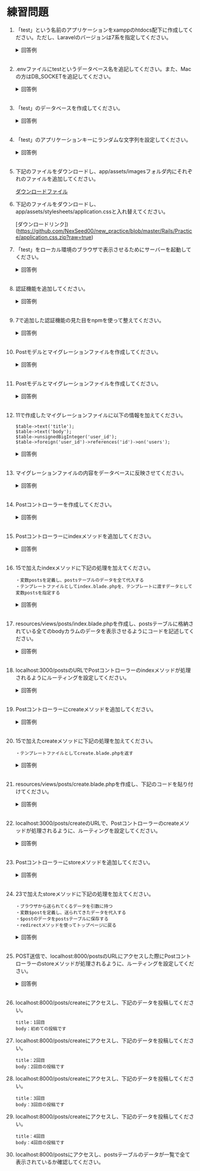 # 練習問題

1. 「test」という名前のアプリケーションをxamppのhtdocs配下に作成してください。ただし、Laravelのバージョンは7系を指定してください。

	<details><summary>回答例</summary><div>
		
	```
	composer create-project --prefer-dist laravel/laravel test "7.*"
	```
		
	</div></details>

	<br>

2. .envファイルにtestというデータベース名を追記してください。また、Macの方はDB_SOCKETを追記してください。

	<details><summary>回答例</summary><div>
		
    ```
    DB_DATABASE=test

    // Macの方は下記も追記
    DB_SOCKET=/Applications/XAMPP/xamppfiles/var/mysql/mysql.sock
    ```
		
	</div></details>

	<br>

3. 「test」のデータベースを作成してください。

	<details><summary>回答例</summary><div>
		
	```
	phpmyadminにて.envファイルに記載のデータベース名でデータベース作成
	```
		
	</div></details>

	<br>

4. 「test」のアプリケーションキーにランダムな文字列を設定してください。

	<details><summary>回答例</summary><div>
		
	```
	php artisan key:generate
	```
		
	</div></details>
	
	<br>

5. 下記のファイルをダウンロードし、app/assets/imagesフォルダ内にそれぞれのファイルを追加してください。

    [ダウンロードファイル](https://github.com/NexSeed00/new_practice/blob/master/Rails/Practice/img.zip?raw=true)

6. 下記のファイルをダウンロードし、app/assets/stylesheets/application.cssと入れ替えてください。

    [ダウンロードリンク])(https://github.com/NexSeed00/new_practice/blob/master/Rails/Practice/application.css.zip?raw=true)


7. 「test」をローカル環境のブラウザで表示させるためにサーバーを起動してください。

	<details><summary>回答例</summary><div>
		
	```
	php artisan serve
	```
		
	</div></details>
	

	<br>

8. 認証機能を追加してください。

	<details><summary>回答例</summary><div>
		
	```
	composer require laravel/ui "^2.0"
    php artisan ui vue --auth
	```
		
	</div></details>
	
	<br>

9. 7で追加した認証機能の見た目をnpmを使って整えてください。

	<details><summary>回答例</summary><div>
		
	```
    npm install
    npm run dev
	```
		
	</div></details>
	
	<br>

10. Postモデルとマイグレーションファイルを作成してください。

	<details><summary>回答例</summary><div>
		
	```
    php artisan make:model Post --migration
    ```
		
	</div></details>
	
	<br>

11. Postモデルとマイグレーションファイルを作成してください。

	<details><summary>回答例</summary><div>
		
	```
    php artisan make:model Post --migration
    ```
		
	</div></details>
	
	<br>

12. 11で作成したマイグレーションファイルに以下の情報を加えてください。

    ```php:
    $table->text('title');
    $table->text('body');
    $table->unsignedBigInteger('user_id');
    $table->foreign('user_id')->references('id')->on('users');
    ```

	<details><summary>回答例</summary><div>
		
	```php:
    <?php

    use Illuminate\Database\Migrations\Migration;
    use Illuminate\Database\Schema\Blueprint;
    use Illuminate\Support\Facades\Schema;

    class CreatePostsTable extends Migration
    {
        /**
        * Run the migrations.
        *
        * @return void
        */
        public function up()
        {
            Schema::create('posts', function (Blueprint $table) {
                $table->id();
                $table->text('title');
                $table->text('body');
                $table->unsignedBigInteger('user_id');
                $table->foreign('user_id')->references('id')->on('users');
                $table->timestamps();
            });
        }

        /**
        * Reverse the migrations.
        *
        * @return void
        */
        public function down()
        {
            Schema::dropIfExists('posts');
        }
    }
    ```
		
	</div></details>
	
	<br>

13. マイグレーションファイルの内容をデータベースに反映させてください。

	<details><summary>回答例</summary><div>
		
	```
    php artisan migrate
    ```
		
	</div></details>
	
	<br>

14. Postコントローラーを作成してください。

	<details><summary>回答例</summary><div>
		
	```
    php artisan make:controller PostController
    ```
		
	</div></details>
	
	<br>

15. Postコントローラーにindexメソッドを追加してください。

	<details><summary>回答例</summary><div>
		
	```php:
    <?php

    namespace App\Http\Controllers;

    use Illuminate\Http\Request;

    class PostsController extends Controller
    {
        public function index()
        {
            
        }
    }
	```
		
	</div></details>
	

	<br>

16. 15で加えたindexメソッドに下記の処理を加えてください。

    ```
    ・変数postsを定義し、postsテーブルのデータを全て代入する
    ・テンプレートファイルとしてindex.blade.phpを、テンプレートに渡すデータとして変数postsを指定する
    ```

	<details><summary>回答例</summary><div>

        ```php:
        <?php

        namespace App\Http\Controllers;

        use Illuminate\Http\Request;

        class PostsController extends Controller
        {
            public function index()
            {
                $posts = Post::all();
                return view('post/index', [
                    'posts' => $posts
                ]);
            }
        }
        ```

	</div></details>

	<br>

17. resources/views/posts/index.blade.phpを作成し、postsテーブルに格納されている全てのbodyカラムのデータを表示させるようにコードを記述してください。

	<details><summary>回答例</summary><div>
		
    ```html:
    @foreach($posts as $post)
        <p>{{ $post->title }}</p>
        <p>{{ $post->body }}</p>
    @endforeach
    ```
		
	</div></details>
	
	<br>

18. localhost:3000/postsのURLでPostコントローラーのindexメソッドが処理されるようにルーティングを設定してください。

	<details><summary>回答例</summary><div>

	```php:
    Route::get('/posts', 'PostController@index')->name('post.index');
	```
    
	</div></details>
	
	<br>

19. Postコントローラーにcreateメソッドを追加してください。

	<details><summary>回答例</summary><div>

        ```php:
        <?php

        namespace App\Http\Controllers;

        use Illuminate\Http\Request;

        class PostsController extends Controller
        {
            public function index()
            {
                $posts = Post::all();
                return view('post/index', [
                    'posts' => $posts
                ]);
            }

            public function create()
            {

            }
        }
        ```

	</div></details>
	
	<br>

20. 15で加えたcreateメソッドに下記の処理を加えてください。

    ```
    ・テンプレートファイルとしてcreate.blade.phpを返す
    ```

	<details><summary>回答例</summary><div>

	```php:
        <?php

        namespace App\Http\Controllers;

        use Illuminate\Http\Request;

        class PostsController extends Controller
        {
            public function index()
            {
                $posts = Post::all();
                return view('post/index', [
                    'posts' => $posts
                ]);
            }

            public function create()
            {
                return view('post.create');
            }
        }
	```
    
	</div></details>
	
	<br>


21. resources/views/posts/create.blade.phpを作成し、下記のコードを貼り付けてください。

	<details><summary>回答例</summary><div>
		
    ```html:
    <form action="{{ route('posts.store') }}" method="post">
    @csrf
    <div>
        タイトル：<br>
        <input type="text" name="title">

        内容：<br>
        <input type="textarea" name="body">
    </div>
    <input type="submit" value="投稿">
    </form>
    ```
		
	</div></details>
	
	<br>


22. localhost:3000/posts/createのURLで、Postコントローラーのcreateメソッドが処理されるように、ルーティングを設定してください。

	<details><summary>回答例</summary><div>

	```php:
    Route::get('/posts/create', 'PostController@create')->name('post.create');
	```
    
	</div></details>
	
	<br>

23. Postコントローラーにstoreメソッドを追加してください。

	<details><summary>回答例</summary><div>

        ```php:
        <?php

        namespace App\Http\Controllers;

        use Illuminate\Http\Request;

        class PostsController extends Controller
        {
            public function index()
            {
                $posts = Post::all();
                return view('post/index', [
                    'posts' => $posts
                ]);
            }

            public function create()
            {
                return view('post.create');
            }

            public function store()
            {

            }
        }
        ```

	</div></details>
	
	<br>

24. 23で加えたstoreメソッドに下記の処理を加えてください。

    ```
    ・ブラウザから送られてくるデータを引数に持つ
    ・変数$postを定義し、送られてきたデータを代入する
    ・$postのデータをpostsテーブルに保存する
    ・redirectメソッドを使ってトップページに戻る
    ```

	<details><summary>回答例</summary><div>

    	```php:
        <?php

        namespace App\Http\Controllers;

        use Illuminate\Http\Request;

        class PostsController extends Controller
        {
            public function index()
            {
                $posts = Post::all();
                return view('post/index', [
                    'posts' => $posts
                ]);
            }

            public function create()
            {
                return view('post.create');
            }

            public function store(Request $request)
            {
                $post = new Post();
                $post->title = $request->title;
                $post->body = $request->body;
                $post->user_id = Auth::id();

                $post->save();
                return redirect()->route('posts.index');
            }
        }
	    ```
    
	</div></details>
	
	<br>

25. POST送信で、localhost:8000/postsのURLにアクセスした際にPostコントローラーのstoreメソッドが処理されるように、ルーティングを設定してください。

	<details><summary>回答例</summary><div>

	```php:
    Route::post('/posts', 'PostController@store')->name('post.store');
	```
    
	</div></details>
	
	<br>

26. localhost:8000/posts/createにアクセスし、下記のデータを投稿してください。

    ```
    title：1回目
    body：初めての投稿です
    ```

27. localhost:8000/posts/createにアクセスし、下記のデータを投稿してください。

    ```
    title：2回目
    body：2回目の投稿です
    ```

28. localhost:8000/posts/createにアクセスし、下記のデータを投稿してください。

    ```
    title：3回目
    body：3回目の投稿です
    ```

29. localhost:8000/posts/createにアクセスし、下記のデータを投稿してください。

    ```
    title：4回目
    body：4回目の投稿です
    ```

30. localhost:8000/postsにアクセスし、postsテーブルのデータが一覧で全て表示されているか確認してください。

